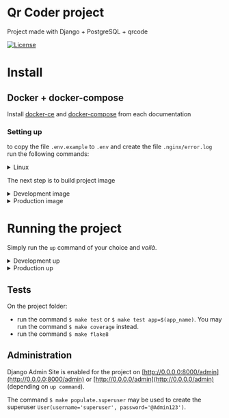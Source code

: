 # Qr Coder project
Project made with Django + PostgreSQL + qrcode

[![License](https://img.shields.io/github/license/rodrigondec/rctech)](https://img.shields.io/github/license/rodrigondec/rctech)

# Install
## Docker + docker-compose
Install [docker-ce](https://docs.docker.com/install/) and [docker-compose](https://docs.docker.com/compose/install/) from each documentation

### Setting up
to copy the file `.env.example` to `.env` and create the file `.nginx/error.log` run the following commands:
<details><summary>Linux</summary>

    make config.env
    make config.nginx
or 

    make config.all
</details>

The next step is to build project image
<details><summary>Development image</summary>

    make build
</details>
<details><summary>Production image</summary>

    make build.prod
</details>

# Running the project
Simply run the `up` command of your choice and *voilà*.

<details><summary>Development up</summary>

    make up
This command will start 2 services on your machine:
- Django server on [http://0.0.0.0:8000](http://0.0.0.0:8000)
- PostgreSQL service on port [5432]()

>IMPORTANT NOTE! 
>
>These services are binded to each of your machine respective port
</details>
<details><summary>Production up</summary>

    make up.prod
This command will start 3 services on your machine:
- Django server
- PostgreSQL service
- Nginx service on [http://0.0.0.0](http://0.0.0.0)

>IMPORTANT NOTE! 
>
>Only the nginx service is binded to your machine ports
</details>

## Tests
On the project folder:
- run the command `$ make test` or `$ make test app=$(app_name)`. You may run the command `$ make coverage` instead.
- run the command `$ make flake8`

## Administration
Django Admin Site is enabled for the project on [http://0.0.0.0:8000/admin](http://0.0.0.0:8000/admin) or [http://0.0.0.0/admin](http://0.0.0.0/admin) (depending on `up command`).

The command `$ make populate.superuser` may be used to create the superuser `User(username='superuser', password='@Admin123')`.
